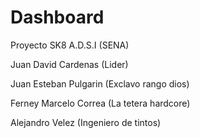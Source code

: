 # Dashboard
Proyecto SK8 A.D.S.I (SENA)

Juan David Cardenas (Lider)

Juan Esteban Pulgarin (Exclavo rango dios)

Ferney Marcelo Correa (La tetera hardcore)

Alejandro Velez (Ingeniero de tintos)
